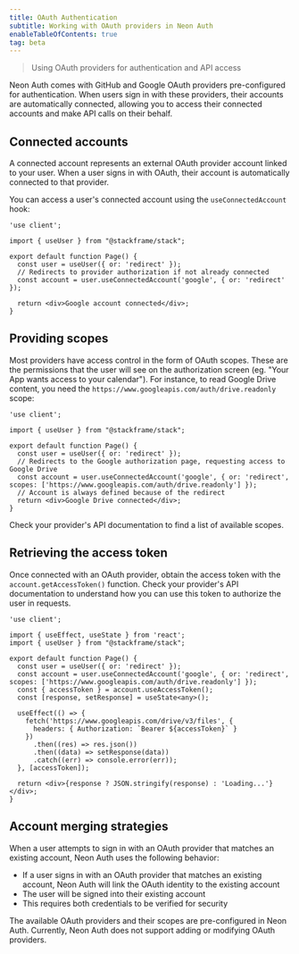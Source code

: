 ```yaml
---
title: OAuth Authentication
subtitle: Working with OAuth providers in Neon Auth
enableTableOfContents: true
tag: beta
---
```


> Using OAuth providers for authentication and API access

Neon Auth comes with GitHub and Google OAuth providers pre-configured for authentication. When users sign in with these providers, their accounts are automatically connected, allowing you to access their connected accounts and make API calls on their behalf.

## Connected accounts

A connected account represents an external OAuth provider account linked to your user. When a user signs in with OAuth, their account is automatically connected to that provider.

You can access a user's connected account using the `useConnectedAccount` hook:

```tsx shouldWrap
'use client';

import { useUser } from "@stackframe/stack";

export default function Page() {
  const user = useUser({ or: 'redirect' });
  // Redirects to provider authorization if not already connected
  const account = user.useConnectedAccount('google', { or: 'redirect' });
  
  return <div>Google account connected</div>;
}
```

## Providing scopes

Most providers have access control in the form of OAuth scopes. These are the permissions that the user will see on the authorization screen (eg. "Your App wants access to your calendar"). For instance, to read Google Drive content, you need the `https://www.googleapis.com/auth/drive.readonly` scope:

```tsx shouldWrap
'use client';

import { useUser } from "@stackframe/stack";

export default function Page() {
  const user = useUser({ or: 'redirect' });
  // Redirects to the Google authorization page, requesting access to Google Drive
  const account = user.useConnectedAccount('google', { or: 'redirect', scopes: ['https://www.googleapis.com/auth/drive.readonly'] });
  // Account is always defined because of the redirect
  return <div>Google Drive connected</div>;
}
```

Check your provider's API documentation to find a list of available scopes.

## Retrieving the access token

Once connected with an OAuth provider, obtain the access token with the `account.getAccessToken()` function. Check your provider's API documentation to understand how you can use this token to authorize the user in requests.

```tsx shouldWrap
'use client';

import { useEffect, useState } from 'react';
import { useUser } from "@stackframe/stack";

export default function Page() {
  const user = useUser({ or: 'redirect' });
  const account = user.useConnectedAccount('google', { or: 'redirect', scopes: ['https://www.googleapis.com/auth/drive.readonly'] });
  const { accessToken } = account.useAccessToken();
  const [response, setResponse] = useState<any>();

  useEffect(() => {
    fetch('https://www.googleapis.com/drive/v3/files', {
      headers: { Authorization: `Bearer ${accessToken}` }
    })
      .then((res) => res.json())
      .then((data) => setResponse(data))
      .catch((err) => console.error(err));
  }, [accessToken]);

  return <div>{response ? JSON.stringify(response) : 'Loading...'}</div>;
}
```

## Account merging strategies

When a user attempts to sign in with an OAuth provider that matches an existing account, Neon Auth uses the following behavior:

- If a user signs in with an OAuth provider that matches an existing account, Neon Auth will link the OAuth identity to the existing account
- The user will be signed into their existing account
- This requires both credentials to be verified for security

<Admonition type="note">
  The available OAuth providers and their scopes are pre-configured in Neon Auth. Currently, Neon Auth does not support adding or modifying OAuth providers.
</Admonition>
